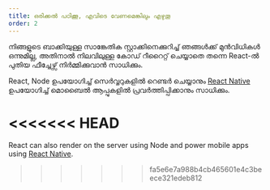 ```yaml
---
title: ഒരിക്കല്‍ പഠിക്കൂ, എവിടെ വേണമെങ്കിലും എഴുതൂ
order: 2
---
```


നിങ്ങളുടെ ബാക്കിയുള്ള സാങ്കേതിക സ്റ്റാക്കിനെക്കുറിച്ച് ഞങ്ങള്‍ക്ക് മുന്‍വിധികള്‍ ഒന്നുമില്ല, അതിനാല്‍ നിലവിലുള്ള കോ‍‍‍ഡ് റീറൈറ്റ് ചെയ്യാതെ തന്നെ React-ല്‍ പുതിയ ഫീച്ചേഴ്സ് നിര്‍മ്മിക്കുവാന്‍ സാധിക്കും. 

React, Node ഉപയോഗിച്ച് സെര്‍വ്വറുകളില്‍ റെണ്ടര്‍‍ ചെയ്യാനും [React Native](https://facebook.github.io/react-native/) ഉപയോഗിച്ച് മൊബൈല്‍ ആപ്പുകളില്‍ പ്രവര്‍ത്തിപ്പിക്കാനും സാധിക്കും. 

<<<<<<< HEAD
=======
React can also render on the server using Node and power mobile apps using [React Native](https://reactnative.dev/).
>>>>>>> fa5e6e7a988b4cb465601e4c3beece321edeb812
